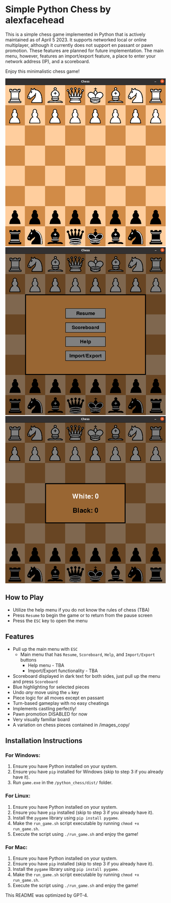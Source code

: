 # Simple Python Chess by alexfacehead

This is a simple chess game implemented in Python that is actively maintained as of April 5 2023. It supports networked local or online multiplayer, although it currently does not support en passant or pawn promotion. These features are planned for future implementation. The main menu, however, features an import/export feature, a place to enter your network address (IP), and a scoreboard.

Enjoy this minimalistic chess game!

![SimpleChess](./images/SimpleChessNew.png)
![MainMenu](./images/mainmenu2.png)
![ScoreBoard](./images/scoreboard.png)

## How to Play
- Utilize the help menu if you do not know the rules of chess (TBA)
- Press `Resume` to begin the game or to return from the pause screen
- Press the `ESC` key to open the menu

## Features
- Pull up the main menu with `ESC`
     - Main menu that has `Resume`, `Scoreboard`, `Help`, and `Import/Export` buttons
        - Help menu - TBA
        - Import/Export functionality - TBA
- Scoreboard displayed in dark text for both sides, just pull up the menu and press `Scoreboard`
- Blue highlighting for selected pieces
- Undo *any* move using the `u` key
- Piece logic for all moves except en passant
- Turn-based gameplay with no easy cheatings
- Implements castling perfectly!
- Pawn promotion DISABLED for now
- Very visually familiar board
- A variation on chess pieces contained in /images_copy/

## Installation Instructions

### For Windows:
1. Ensure you have Python installed on your system.
2. Ensure you have `pip` installed for Windows (skip to step 3 if you already have it).
3. Run `game.exe` in the `/python_chess/dist/` folder.

### For Linux:
1. Ensure you have Python installed on your system.
2. Ensure you have `pip` installed (skip to step 3 if you already have it).
3. Install the `pygame` library using `pip install pygame`.
4. Make the `run_game.sh` script executable by running `chmod +x run_game.sh`.
5. Execute the script using `./run_game.sh` and enjoy the game!

### For Mac:
1. Ensure you have Python installed on your system.
2. Ensure you have `pip` installed (skip to step 3 if you already have it).
3. Install the `pygame` library using `pip install pygame`.
4. Make the `run_game.sh` script executable by running `chmod +x run_game.sh`.
5. Execute the script using `./run_game.sh` and enjoy the game!

This README was optimized by GPT-4.